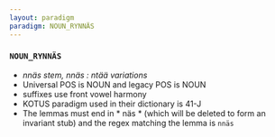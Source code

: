 ```yaml
---
layout: paradigm
paradigm: NOUN_RYNNÄS
---
```

### ` NOUN_RYNNÄS `

* _nnäs stem, nnäs : ntää variations_
* Universal POS is NOUN and legacy POS is NOUN
* suffixes use front vowel harmony
* KOTUS paradigm used in their dictionary is 41-J
* The lemmas must end in * näs * (which will be deleted to form an invariant stub) and the regex matching the lemma is ` nnäs `
